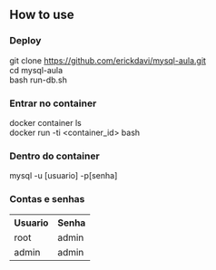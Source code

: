 ## How to use

### Deploy
git clone https://github.com/erickdavi/mysql-aula.git<br>
cd mysql-aula<br>
bash run-db.sh

### Entrar no container
docker container ls<br>
docker run -ti <container_id> bash<br>

### Dentro do container
mysql -u [usuario] -p[senha]
  
### Contas e senhas

<table>
  <tr>
    <th>Usuario</th>
    <th>Senha</th>
  </tr>
  <tr>
    <td>root</td>
    <td>admin</td>
  </tr>
  
  <tr>
    <td>admin</td>
    <td>admin</td>
  </tr>
</table>
